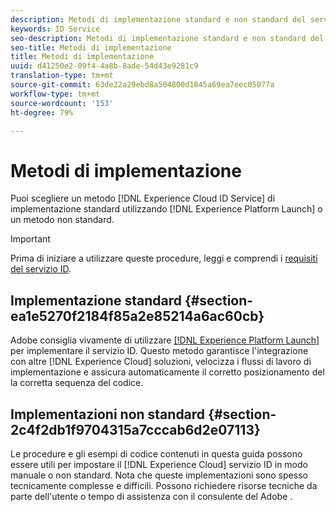 ```yaml
---
description: Metodi di implementazione standard e non standard del servizio Experience Cloud Identity.
keywords: ID Service
seo-description: Metodi di implementazione standard e non standard del servizio Experience Cloud Identity.
seo-title: Metodi di implementazione
title: Metodi di implementazione
uuid: d41250e2-09f4-4a8b-8ade-54d43e9281c9
translation-type: tm+mt
source-git-commit: 63de22a29ebd8a504800d1045a69ea7eec05077a
workflow-type: tm+mt
source-wordcount: '153'
ht-degree: 79%

---
```



# Metodi di implementazione

Puoi scegliere un metodo [!DNL Experience Cloud ID Service] di implementazione standard utilizzando [!DNL Experience Platform Launch] o un metodo non standard.

>[!IMPORTANT]
>
>Prima di iniziare a utilizzare queste procedure, leggi e comprendi i [requisiti del servizio ID](../reference/requirements.md).

## Implementazione standard {#section-ea1e5270f2184f85a2e85214a6ac60cb}

 Adobe consiglia vivamente di utilizzare [[!DNL Experience Platform Launch]](https://docs.adobe.com/content/help/it-IT/launch/using/implement/solutions/idservice-save.html) per implementare il servizio ID. Questo metodo garantisce l&#39;integrazione con altre [!DNL Experience Cloud] soluzioni, velocizza i flussi di lavoro di implementazione e assicura automaticamente il corretto posizionamento del la corretta sequenza del codice.

## Implementazioni non standard {#section-2c4f2db1f9704315a7cccab6d2e07113}

Le procedure e gli esempi di codice contenuti in questa guida possono essere utili per impostare il [!DNL Experience Cloud] servizio ID in modo manuale o non standard. Nota che queste implementazioni sono spesso tecnicamente complesse e difficili. Possono richiedere risorse tecniche da parte dell&#39;utente o tempo di assistenza con il consulente del Adobe .
